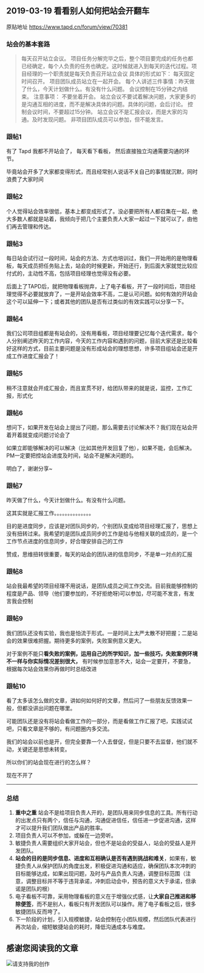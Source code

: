 ## 2019-03-19 看看别人如何把站会开翻车



原贴地址 https://www.tapd.cn/forum/view/70381



### 站会的基本套路

> 每天召开站立会议。
> 项目任务分解完毕之后，整个项目要完成的任务也都已经确定，每个人负责的任务也确定。这时候就进入到每天的迭代过程。项目经理的一个职责就是每天负责召开站立会议
> 具体的形式如下：
> 每天固定时间召开。
> 项目团队成员站立在一起开会。
> 每个人讲述三件事情：昨天做了什么，今天计划做什么。有没有什么问题。
> 会议控制在15分钟之内结束。
> 注意事项：
> 不要坐着开会。
> 站立会议不要试着解决问题，大家更多的是沟通互相的进度，而不是解决具体的问题。具体的问题，会后讨论。
> 控制会议时间，不要超过15分钟。
> 站立会议不是汇报会议，而是大家的沟通。及时发现问题。
> 非项目团队成员可以参加，但不能发言。



### 跟帖1

有了 Tapd 我都不开站会了， 每天看下看板， 然后直接独立沟通需要沟通的环节。

毕竟站会开多了大家都变得形式，而且经常别人说话不关自己的事情就沉默，同时浪费了大家时间

### 跟帖2

个人觉得站会效率很低，基本上都变成形式了。没必要把所有人都召集在一起，绝大多数人都就是站着，我倾向于把几个主要负责人大家一起过一下就可以了，由他们再去管理和传达。

### 跟帖3

每日站会试行过一段时间，站会的方法、方式也培训过，我们一开始用的是物理看板，每天成员把任务贴上去，站会的时候更新，开始还行，到后面大家就觉比较应付式的，主动性不高，包括项目经理也觉得没有必要。

后面上了TAPD后，就把物理看板抛弃，上了电子看板，开了一段时间后，项目经理觉得不必要就放弃了，一是开站会效率不高，二是认可问题。如何有效的开站会这个可以延伸一下；或者其他的团队是否有过类似的有效实践可以分享一下。

### 跟帖4

我们公司项目组都是有站会的，没有用看板，项目经理要记忆每个迭代需求，每个人分别阐述昨天的工作内容，今天的工作内容和遇到的问题，目前大家还是比较看好这样的方式，目前主要问题是没有形成站会的理想思想，许多项目组站会还是开成工作进度汇报会了！

### 跟帖5

稍不注意就会开成汇报会，而且宣贯不好，给团队带来的就是说，监控，工作汇报，形式化 

### 跟帖6

想问下，如果开发在站会上提出了问题，那么需要去讨论解决不？我们现在站会开着开着就变成问题讨论会了

如果立即能够解决的可以解决（比如其他开发回复了他），如果不能，会后解决。PM一定要把控站会进度及时间，站会不是解决问题的。

明白了，谢谢分享~

### 跟帖7 

昨天做了什么，今天计划做什么。有没有什么问题。

这其实就是汇报工作。。。。。。。。。。。。。。

​	目的是进度同步，应该是对团队同步的，个别团队变成给项目经理汇报了，思想上没有扭转过来。我希望的是团队成员同步的工作是给与他相关联的成员的，是一个工作节点进度的信息同步，好合理安排自己的工作 

​	赞成，思维扭转很重要，每天的站会的团队进的信息同步，不是单一対点的汇报

### 跟帖8

站会我最希望的项目经理不用说话，是团队成员之间工作交流。目前我能够控制的程度是产品、领导（他们要参加的，不好拒绝呀)可以参加，尽可能不发言，有发言我会控制

### 跟帖9

我们团队还没有实验，我也是怕流于形式。一是时间上太严太散不好把握；二是站会的效果很难把握。期待更多的案例，失败案例意义更大。

对于案例不能只**看失败的案例，运用自己的所学知识，加一些技巧，失败案例环境不一样与你实际情况差别很大，** 有时候参加意思不大，站会一定要开，不要急，根据每次站会效果你再做时时总结改进

### 跟帖10

看了太多该怎么做的文章，讲如何如何好的文章，然后问了一些朋友反馈效果一般，但都没讲出问题在哪里。

可能团队还是没有将站会看做工作的一部分，而是看做工作汇报了吧，实践试试吧，只看文章是不够的，有问题圈内多交流。 

我们的站会以前也是开，但完全要靠一个人去督促，但是只要不去监督，他们就不动，关键还是思想未转变。

所以你们的站会现在进行的怎么样？ 

现在不开了

---

### 总结

1. **重中之重** 站会不是给项目负责人开的，是团队用来同步信息的工具。所有行动的出发点只有两个，信任与沟通，沟通促进信任，信任进一步促进沟通，这样才可以提升我们团队做出产品的胜率。
2. 项目负责人可以不参加，或躲在一边旁听。
3. 敏捷负责人需要组织大家开站会，但也不是站会的受益人，站会的受益人是开发团队。
4. **站会的目的是同步信息、进度和互相确认是否有遇到挑战和难关**，如果有，敏捷负责人从保护团队的角度出发，积极促进沟通和适应，确保团队本次冲刺的目标能够达成，如果出现问题，及时与产品负责人沟通，调整目标范围（注意，调整目标并不等于违背承诺，冲刺启动会中，预告的意义大于承诺，但承诺是团队的根）
4. 电子看板不可靠，采用物理看板的意义在于增强仪式感，让**大家自己推进和移除便签**，而不是别人，看板只有开发团队可以操作。用了电子看板之后，很多敏捷团队反而垮了。
5. 下一阶段的计划，引入规模敏捷，站会控制在小团队规模，然后团队代表进行再次站会，缩短敏捷站会的耗时，降低沟通成本与难度。


## 感谢您阅读我的文章

![请支持我的创作](https://sggggy.github.io/images/rewards_code.jpg)